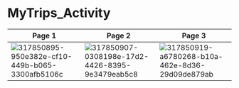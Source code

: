 # MyTrips_Activity

Page 1 | Page 2 | Page 3
-------|--------|-------
![317850895-950e382e-cf10-449b-b065-3300afb5106c](https://github.com/EduardoGoncalvesdeOliveira/MyTrips_Activity/assets/123737342/67c6d329-d575-421a-a2b4-c044da3c4ced) | ![317850907-0308198e-17d2-4426-8395-9e3479eab5c8](https://github.com/EduardoGoncalvesdeOliveira/MyTrips_Activity/assets/123737342/1ee75443-6a31-4084-8d7d-f1f50bcad18e) | ![317850919-a6780268-b10a-462e-8d36-29d09de879ab](https://github.com/EduardoGoncalvesdeOliveira/MyTrips_Activity/assets/123737342/c7803143-62f3-4144-9597-6119496c97a1)
